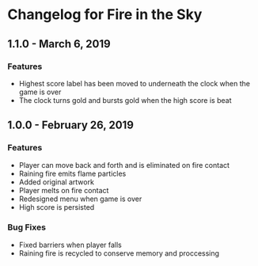 # Changelog for Fire in the Sky

## 1.1.0 - March 6, 2019

### Features
* Highest score label has been moved to underneath the clock when the game is over
* The clock turns gold and bursts gold when the high score is beat

## 1.0.0 - February 26, 2019

### Features
* Player can move back and forth and is eliminated on fire contact
* Raining fire emits flame particles
* Added original artwork
* Player melts on fire contact
* Redesigned menu when game is over
* High score is persisted

### Bug Fixes

* Fixed barriers when player falls
* Raining fire is recycled to conserve memory and proccessing
